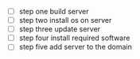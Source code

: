 - [ ] step one build server
- [ ] step two install os on server
- [ ] step three update server
- [ ] step four install required software
- [ ] step five add server to the domain